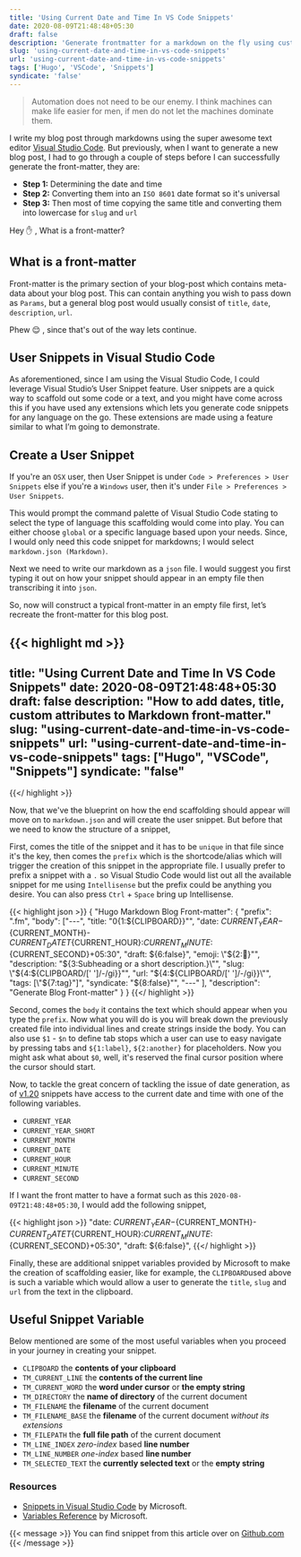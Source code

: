 ```yaml
---
title: 'Using Current Date and Time In VS Code Snippets'
date: 2020-08-09T21:48:48+05:30
draft: false
description: 'Generate frontmatter for a markdown on the fly using custom snippets.'
slug: 'using-current-date-and-time-in-vs-code-snippets'
url: 'using-current-date-and-time-in-vs-code-snippets'
tags: ['Hugo', 'VSCode', 'Snippets']
syndicate: 'false'
---
```


> Automation does not need to be our enemy. I think machines can make life easier for men, if men do not let the machines dominate them.

I write my blog post through markdowns using the super awesome text editor [Visual Studio Code](https://code.visualstudio.com/). But previously, when I want to generate a new blog
post, I had to go through a couple of steps before I can successfully generate the front-matter, they are:

- **Step 1:** Determining the date and time
- **Step 2:** Converting them into an `ISO 8601` date format so it's universal
- **Step 3:** Then most of time copying the same title and converting them into lowercase for `slug` and `url`

Hey ✋ , What is a front-matter?

## What is a front-matter

Front-matter is the primary section of your blog-post which contains meta-data about your blog post. This can contain anything you wish to pass down as `Params`, but a general blog
post would usually consist of `title`, `date`, `description`, `url`.

Phew 😌 , since that's out of the way lets continue.

## User Snippets in Visual Studio Code

As aforementioned, since I am using the Visual Studio Code, I could leverage Visual Studio’s User Snippet feature. User snippets are a quick way to scaffold out some code or a
text, and you might have come across this if you have used any extensions which lets you generate code snippets for any language on the go. These extensions are made using a
feature similar to what I’m going to demonstrate.

## Create a User Snippet

If you're an `OSX` user, then User Snippet is under `Code > Preferences > User Snippets` else if you're a `Windows` user, then it's under `File > Preferences > User Snippets`.

This would prompt the command palette of Visual Studio Code stating to select the type of language this scaffolding would come into play. You can either choose `global` or a
specific language based upon your needs. Since, I would only need this code snippet for markdowns; I would select `markdown.json (Markdown)`.

Next we need to write our markdown as a `json` file. I would suggest you first typing it out on how your snippet should appear in an empty file then transcribing it into `json`.

So, now will construct a typical front-matter in an empty file first, let’s recreate the front-matter for this blog post.

{{< highlight md >}}
---
title: "Using Current Date and Time In VS Code Snippets"
date: 2020-08-09T21:48:48+05:30
draft: false
description: "How to add dates, title, custom attributes to Markdown front-matter."
slug: "using-current-date-and-time-in-vs-code-snippets"
url: "using-current-date-and-time-in-vs-code-snippets"
tags: ["Hugo", "VSCode", "Snippets"]
syndicate: "false"
---
{{</ highlight >}}

Now, that we've the blueprint on how the end scaffolding should appear will move on to `markdown.json` and will create the user snippet. But before that we need to know the
structure of a snippet,

First, comes the title of the snippet and it has to be `unique` in that file since it's the key, then comes the `prefix` which is the shortcode/alias which will trigger the
creation of this snippet in the appropriate file. I usually prefer to prefix a snippet with a `.` so Visual Studio Code would list out all the available snippet for me using
`Intellisense` but the prefix could be anything you desire. You can also press `Ctrl` + `Space` bring up Intellisense.

{{< highlight json >}}
{
  "Hugo Markdown Blog Front-matter": {
    "prefix": ".fm",
    "body": ["---",
      "title: \"$0${1:${CLIPBOARD}}\"",
      "date: ${CURRENT_YEAR}-${CURRENT_MONTH}-${CURRENT_DATE}T${CURRENT_HOUR}:${CURRENT_MINUTE}:${CURRENT_SECOND}+05:30",
      "draft: ${6:false}",
      "emoji: \"${2::call_me_hand:}\"",
      "description: \"${3:Subheading or a short description.}\"",
      "slug: \"${4:${CLIPBOARD/[' ']/-/gi}}\"",
      "url: \"${4:${CLIPBOARD/[' ']/-/gi}}\"",
      "tags: [\"${7:tag}\"]",
      "syndicate: \"${8:false}\"",
      "---"
    ],
    "description": "Generate Blog Front-matter"
  }
}
{{</ highlight >}}

Second, comes the `body` it contains the text which should appear when you type the `prefix`. Now what you will do is you will break down the previously created file into
individual lines and create strings inside the body. You can also use `$1` - `$n` to define tab stops which a user can use to easy navigate by pressing tabs and `${1:label}`,
`${2:another}` for placeholders. Now you might ask what about `$0`, well, it's reserved the final cursor position where the cursor should start.

Now, to tackle the great concern of tackling the issue of date generation, as of [v1.20](https://code.visualstudio.com/updates/v1_20#_more-snippet-variables) snippets have access
to the current date and time with one of the following variables.

- `CURRENT_YEAR`
- `CURRENT_YEAR_SHORT`
- `CURRENT_MONTH`
- `CURRENT_DATE`
- `CURRENT_HOUR`
- `CURRENT_MINUTE`
- `CURRENT_SECOND`

If I want the front matter to have a format such as this `2020-08-09T21:48:48+05:30`, I would add the following snippet,

{{< highlight json >}}
"date: ${CURRENT_YEAR}-${CURRENT_MONTH}-${CURRENT_DATE}T${CURRENT_HOUR}:${CURRENT_MINUTE}:${CURRENT_SECOND}+05:30",
      "draft: ${6:false}",
{{</ highlight >}}

Finally, these are additional snippet variables provided by Microsoft to make the creation of scaffolding easier, like for example, the `CLIPBOARD`used above is such a variable
which would allow a user to generate the `title`, `slug` and `url` from the text in the clipboard.

## Useful Snippet Variable

Below mentioned are some of the most useful variables when you proceed in your journey in creating your snippet.

- `CLIPBOARD` the **contents of your clipboard**
- `TM_CURRENT_LINE` the **contents of the current line**
- `TM_CURRENT_WORD` the **word under cursor** or **the empty string**
- `TM_DIRECTORY` the **name of directory** of the current document
- `TM_FILENAME` the **filename** of the current document
- `TM_FILENAME_BASE` the **filename** of the current document _without its extensions_
- `TM_FILEPATH` the **full file path** of the current document
- `TM_LINE_INDEX` _zero-index_ based **line number**
- `TM_LINE_NUMBER` _one-index_ based **line number**
- `TM_SELECTED_TEXT` the **currently selected text** or the **empty string**

### Resources

- [Snippets in Visual Studio Code](https://code.visualstudio.com/docs/editor/userdefinedsnippets) by Microsoft.
- [Variables Reference](https://code.visualstudio.com/docs/editor/variables-reference) by Microsoft.

{{< message >}} You can find snippet from this article over on <a href="https://gist.github.com/murshidazher/652f40516f30bdd2b57613f40e4a1f46">Github.com</a> {{< /message >}}
